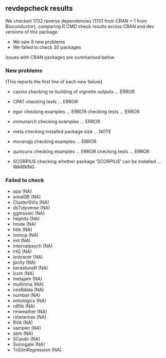 ## revdepcheck results

We checked 1702 reverse dependencies (1701 from CRAN + 1 from Bioconductor), comparing R CMD check results across CRAN and dev versions of this package.

 * We saw 8 new problems
 * We failed to check 30 packages

Issues with CRAN packages are summarised below.

### New problems
(This reports the first line of each new failure)

* casino
  checking re-building of vignette outputs ... ERROR

* CPAT
  checking tests ... ERROR

* egor
  checking examples ... ERROR
  checking tests ... ERROR

* immunarch
  checking examples ... ERROR

* meta
  checking installed package size ... NOTE

* moranajp
  checking examples ... ERROR

* quincunx
  checking examples ... ERROR
  checking tests ... ERROR

* SCORPIUS
  checking whether package ‘SCORPIUS’ can be installed ... WARNING

### Failed to check

* apa              (NA)
* arealDB          (NA)
* ClusterGVis      (NA)
* dsTidyverse      (NA)
* ggmosaic         (NA)
* heplots          (NA)
* hmde             (NA)
* httk             (NA)
* immcp            (NA)
* imt              (NA)
* intervalpsych    (NA)
* irtQ             (NA)
* isotracer        (NA)
* jpcity           (NA)
* kerastuneR       (NA)
* lcsm             (NA)
* metajam          (NA)
* multinma         (NA)
* nesRdata         (NA)
* numbat           (NA)
* ontologics       (NA)
* rdflib           (NA)
* rmweather        (NA)
* rstanemax        (NA)
* RVA              (NA)
* sampler          (NA)
* sbm              (NA)
* SCpubr           (NA)
* Surrogate        (NA)
* TriDimRegression (NA)
